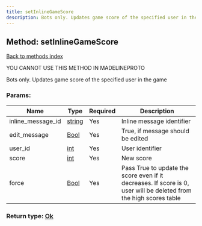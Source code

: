 ```yaml
---
title: setInlineGameScore
description: Bots only. Updates game score of the specified user in the game
---
```

## Method: setInlineGameScore  
[Back to methods index](index.md)


YOU CANNOT USE THIS METHOD IN MADELINEPROTO


Bots only. Updates game score of the specified user in the game

### Params:

| Name     |    Type       | Required | Description |
|----------|---------------|----------|-------------|
|inline\_message\_id|[string](../types/string.md) | Yes|Inline message identifier|
|edit\_message|[Bool](../types/Bool.md) | Yes|True, if message should be edited|
|user\_id|[int](../types/int.md) | Yes|User identifier|
|score|[int](../types/int.md) | Yes|New score|
|force|[Bool](../types/Bool.md) | Yes|Pass True to update the score even if it decreases. If score is 0, user will be deleted from the high scores table|


### Return type: [Ok](../types/Ok.md)

